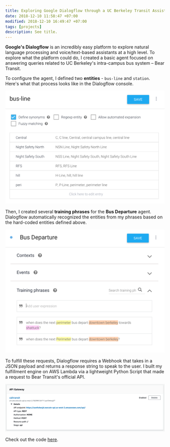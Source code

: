 ```yaml
---
title: Exploring Google Dialogflow through a UC Berkeley Transit Assistant
date: 2018-12-10 11:58:47 +07:00
modified: 2018-12-10 16:49:47 +07:00
tags: [projects]
description: See title.
---
```


**Google's Dialogflow** is an incredibly easy platform to explore natural language processing and voice/text-based assistants at a high level. To explore what the platform could do, I created a basic agent focused on answering queries related to  UC Berkeley's intra-campus bus system – Bear Transit. 

To configure the agent, I defined two **entities** - `bus-line` and `station`. Here's what that process looks like in the Dialogflow console.

![image-20200526143207807](image-20200526143207807.png)

Then, I created several **training phrases** for the **Bus Departure** agent. Dialogflow automatically recognized the entities from my phrases based on the hard-coded entities defined above. 

![image-20200526142923979](image-20200526142923979.png)

To fulfill these requests, Dialogflow requires a Webhook that takes in a JSON payload and returns a response string to speak to the user. I built my fulfillment engine on AWS Lambda via a lightweight Python Script that made a request to Bear Transit's official API. 

![image-20200526151630794](image-20200526151630794.png)

Check out the code [here](https://github.com/shomilj/beartransit-dialogflow).